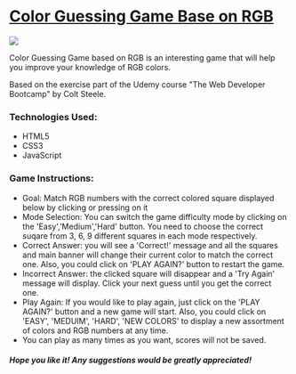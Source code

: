 
<h1><a href="https://yangfeili.github.io/RGB-Color-Guessing-Game/"><strong>Color Guessing Game Base on RGB</strong></a></h1>
<img src="RGBCGG.gif">
<p>Color Guessing Game based on RGB is an interesting game that will help you improve your knowledge of RGB colors.</p>
<p>Based on the exercise part of the Udemy course "The Web Developer Bootcamp" by Colt Steele.</p>
<h3>Technologies Used: </h3>
<ul>
	<li>HTML5</li>
	<li>CSS3</li>
	<li>JavaScript</li>
</ul>

<h3>Game Instructions: </h3>
<ul>
 	<li>Goal: Match RGB numbers with the correct colored square displayed below by clicking or pressing on it</li>
 	<li>Mode Selection: You can switch the game difficulty mode by clicking on the 'Easy','Medium','Hard' button. You need to choose the correct suqare from 3, 6, 9 different squares in each mode respectively.</li>
	<li>Correct Answer: you will see a 'Correct!' message and all the squares and main banner will change their current color to match the correct one. Also, you could click on 'PLAY AGAIN?' button to restart the game.</li>
	<li>Incorrect Answer: the clicked square will disappear and a 'Try Again' message will display. Click your next guess until you get the correct one.</li>
  	<li>Play Again: If you would like to play again, just click on the 'PLAY AGAIN?' button and a new game will start. Also, you could click on 'EASY', 'MEDUIM', 'HARD', 'NEW COLORS' to display a new assortment of colors and RGB numbers at any time.</li>
	<li>You can play as many times as you want, scores will not be saved.</li>
</ul>

<h5>Hope you like it! Any suggestions would be greatly appreciated!</h5>
